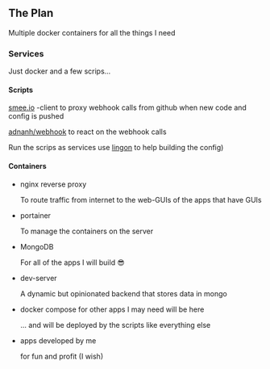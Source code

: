 ## The Plan

Multiple docker containers for all the things I need

### Services

Just docker and a few scrips...

#### Scripts
[smee.io](https://smee.io) -client to proxy webhook calls from github when new code and config is pushed

[adnanh/webhook](https://github.com/adnanh/webhook) to react on the webhook calls

Run the scrips as services use [lingon](https://www.peterborgapps.com/lingon/) to help building the config)

#### Containers

* nginx reverse proxy
    
    To route traffic from internet to the web-GUIs of the apps that have GUIs
    
* portainer
    
    To manage the containers on the server

* MongoDB
    
    For all of the apps I will build 😎
    
* dev-server
    
    A dynamic but opinionated backend that stores data in mongo 
    
* docker compose for other apps I may need will be here

    ... and will be deployed by the scripts like everything else 
    
* apps developed by me

    for fun and profit (I wish)
